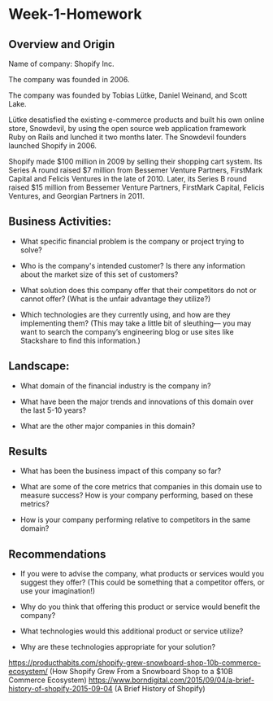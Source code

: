 # Week-1-Homework

## Overview and Origin

Name of company: Shopify Inc.

The company was founded in 2006.

The company was founded by Tobias Lütke, Daniel Weinand, and Scott Lake.

Lütke desatisfied the existing e-commerce products and built his own online store, Snowdevil, by using the open source web application framework Ruby on Rails and lunched it two months later. The Snowdevil founders launched Shopify in 2006.

Shopify made $100 million in 2009 by selling their shopping cart system. Its Series A round raised $7 million from Bessemer Venture Partners, FirstMark Capital and Felicis Ventures in the late of 2010. Later, its Series B round raised $15 million from Bessemer Venture Partners, FirstMark Capital, Felicis Ventures, and Georgian Partners in 2011.

## Business Activities:

* What specific financial problem is the company or project trying to solve?

* Who is the company's intended customer?  Is there any information about the market size of this set of customers?

* What solution does this company offer that their competitors do not or cannot offer? (What is the unfair advantage they utilize?)

* Which technologies are they currently using, and how are they implementing them? (This may take a little bit of sleuthing–– you may want to search the company’s engineering blog or use sites like Stackshare to find this information.)

## Landscape:

* What domain of the financial industry is the company in?

* What have been the major trends and innovations of this domain over the last 5-10 years?

* What are the other major companies in this domain?

## Results

* What has been the business impact of this company so far?

* What are some of the core metrics that companies in this domain use to measure success? How is your company performing, based on these metrics?

* How is your company performing relative to competitors in the same domain?

## Recommendations

* If you were to advise the company, what products or services would you suggest they offer? (This could be something that a competitor offers, or use your imagination!)

* Why do you think that offering this product or service would benefit the company?

* What technologies would this additional product or service utilize?

* Why are these technologies appropriate for your solution?






https://producthabits.com/shopify-grew-snowboard-shop-10b-commerce-ecosystem/ (How Shopify Grew From a Snowboard Shop to a $10B Commerce Ecosystem)
https://www.borndigital.com/2015/09/04/a-brief-history-of-shopify-2015-09-04 (A Brief History of Shopify)
